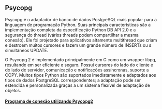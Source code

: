 ## Psycopg

Psycopg é o adaptador de banco de dados PostgreSQL mais popular para a linguagem de programação Python. Suas principais características são a implementação completa da especificação Python DB API 2.0 e a segurança do thread (vários threads podem compartilhar a mesma conexão). Ele foi projetado para aplicativos altamente multithread que criam e destroem muitos cursores e fazem um grande número de INSERTs ou s simultâneos UPDATE.

O Psycopg 2 é implementado principalmente em C como um wrapper libpq, resultando em ser eficiente e seguro. Possui cursores do lado do cliente e do lado do servidor, comunicação e notificações assíncronas, suporte a COPY. Muitos tipos Python são suportados imediatamente e adaptados aos tipos de dados PostgreSQL correspondentes; a adaptação pode ser estendida e personalizada graças a um sistema flexível de adaptação de objetos.


#### [Programa de conexão utilizando Psycopg2](https://github.com/brennovictor/BD_2/blob/main/tarefas/t03/connection_atividadesBD.py)
